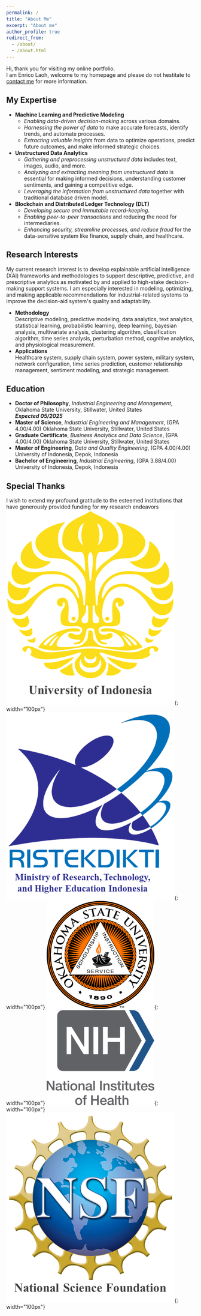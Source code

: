 ```yaml
---
permalink: /
title: "About Me"
excerpt: "About me"
author_profile: true
redirect_from: 
  - /about/
  - /about.html
---
```


Hi, thank you for visiting my online portfolio.\
I am Enrico Laoh, welcome to my homepage and please do not hestitate to [contact me](mailto:elaoh@okstate.edu) for more information.

My Expertise
------
* **Machine Learning and Predictive Modeling**
  * *Enabling data-driven decision-making* across various domains.
  * *Harnessing the power of data* to make accurate forecasts, identify trends, and automate processes.
  * *Extracting valuable insights* from data to optimize operations, predict future outcomes, and make informed strategic choices.
* **Unstructured Data Analytics**
  * *Gathering and preprocessing unstructured data* includes text, images, audio, and more.
  * *Analyzing and extracting meaning from unstructured data* is essential for making informed decisions, understanding customer sentiments, and gaining a competitive edge.
  * *Leveraging the information from unstructured data* together with traditional database driven model.
* **Blockchain and Distributed Ledger Technology (DLT)**
  * *Developing secure and immutable record-keeping*.
  * *Enabling peer-to-peer transactions* and reducing the need for intermediaries.
  * *Enhancing security, streamline processes, and reduce fraud* for the data-sensitive system like finance, supply chain, and healthcare.


Research Interests
------
My current research interest is to develop explainable artificial intelligence (XAI) frameworks and methodologies to support descriptive, predictive, and prescriptive analytics as motivated by and applied to high-stake decision-making support systems. I am especially interested in modeling, optimizing, and making applicable recommendations for industrial-related systems to improve the decision-aid system's quality and adaptability.
* **Methodology**\
  Descriptive modeling, predictive modeling, data analytics, text analytics, statistical learning, probabilistic learning, deep learning, bayesian analysis, multivariate analysis, clustering algorithm, classification algorithm, time series analysis, perturbation method, cognitive analytics, and physiological measurement.
* **Applications**\
  Healthcare system, supply chain system, power system, military system, network configuration, time series prediction, customer relationship management, sentiment modeling, and strategic management.

Education
------
- **Doctor of Philosophy**, *Industrial Engineering and Management*,
Oklahoma State University, Stillwater, United States	
***Expected 05/2025***
- **Master of Science**, *Industrial Engineering and Management*, (GPA 4.00/4.00)
Oklahoma State University, Stillwater, United States
- **Graduate Certificate**, *Business Analytics and Data Science*, (GPA 4.00/4.00)
Oklahoma State University, Stillwater, United States
- **Master of Engineering**, *Data and Quality Engineering*, (GPA 4.00/4.00)
University of Indonesia, Depok, Indonesia
- **Bachelor of Engineering**, *Industrial Engineering*, (GPA 3.88/4.00)
University of Indonesia, Depok, Indonesia

Special Thanks
------
I wish to extend my profound gratitude to the esteemed institutions that have generously provided funding for my research endeavors\
![University of Indonesia](/images/UI.png){: width="100px"} ![Kemenristekdikti](/images/Ristek.png){: width="100px"}
![OSU](/images/OSU.png){: width="100px"} ![NIH](/images/NIH.png){: width="100px"} ![NSF](/images/NSF.png){: width="100px"}